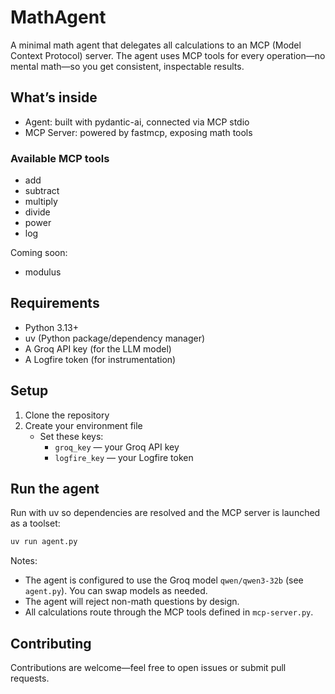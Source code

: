 # MathAgent

A minimal math agent that delegates all calculations to an MCP (Model Context Protocol) server. The agent uses MCP tools for every operation—no mental math—so you get consistent, inspectable results.

## What’s inside
- Agent: built with pydantic-ai, connected via MCP stdio
- MCP Server: powered by fastmcp, exposing math tools

### Available MCP tools
- add
- subtract
- multiply
- divide
- power
- log

Coming soon:
- modulus

## Requirements
- Python 3.13+
- uv (Python package/dependency manager)
- A Groq API key (for the LLM model)
- A Logfire token (for instrumentation)

## Setup
1) Clone the repository
2) Create your environment file
	 - Set these keys:
		 - `groq_key` — your Groq API key
		 - `logfire_key` — your Logfire token

## Run the agent
Run with uv so dependencies are resolved and the MCP server is launched as a toolset:

```bash
uv run agent.py
```

Notes:
- The agent is configured to use the Groq model `qwen/qwen3-32b` (see `agent.py`). You can swap models as needed.
- The agent will reject non-math questions by design.
- All calculations route through the MCP tools defined in `mcp-server.py`.

## Contributing
Contributions are welcome—feel free to open issues or submit pull requests.




